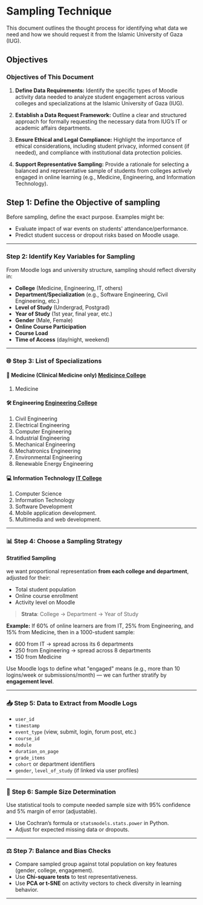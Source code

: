 
# Sampling Technique

This document outlines the thought process for identifying what data we need and how we should request it from the Islamic University of Gaza (IUG).

## Objectives

### **Objectives of This Document**

1. **Define Data Requirements:**
   Identify the specific types of Moodle activity data needed to analyze student engagement across various colleges and specializations at the Islamic University of Gaza (IUG).

2. **Establish a Data Request Framework:**
   Outline a clear and structured approach for formally requesting the necessary data from IUG’s IT or academic affairs departments.

3. **Ensure Ethical and Legal Compliance:**
   Highlight the importance of ethical considerations, including student privacy, informed consent (if needed), and compliance with institutional data protection policies.

4. **Support Representative Sampling:**
   Provide a rationale for selecting a balanced and representative sample of students from colleges actively engaged in online learning (e.g., Medicine, Engineering, and Information Technology).

## Step 1: Define the Objective of sampling

Before sampling, define the exact purpose. Examples might be:

* Evaluate impact of war events on students' attendance/performance.
* Predict student success or dropout risks based on Moodle usage.

---

### **Step 2: Identify Key Variables for Sampling**

From Moodle logs and university structure,  sampling should reflect diversity in:

* **College** (Medicine, Engineering, IT, others)
* **Department/Specialization** (e.g., Software Engineering, Civil Engineering, etc.)
* **Level of Study** (Undergrad, Postgrad)
* **Year of Study** (1st year, final year, etc.)
* **Gender** (Male, Female)
* **Online Course Participation**
* **Course Load**
* **Time of Access** (day/night, weekend)

---

### 🌐 **Step 3: List of Specializations**

#### 📘 **Medicine (Clinical Medicine only)** [Medicince College](https://medicine.iugaza.edu.ps/)

1. Medicine

#### 🛠 **Engineering** [Engineering College](https://eng.iugaza.edu.ps/)

1. Civil Engineering
2. Electrical Engineering
3. Computer Engineering
4. Industrial Engineering
5. Mechanical Engineering
6. Mechatronics Engineering
7. Environmental Engineering
8. Renewable Energy Engineering

#### 💻 **Information Technology** [IT College](https://fit.iugaza.edu.ps/)

1. Computer Science
2. Information Technology
3. Software Development
4. Mobile application development.
5. Multimedia and web development.

---

### 📊 **Step 4: Choose a Sampling Strategy**

#### **Stratified Sampling**

we want proportional representation **from each college and department**, adjusted for their:

* Total student population
* Online course enrollment
* Activity level on Moodle

> **Strata**: College → Department → Year of Study

**Example:**
If 60% of online learners are from IT, 25% from Engineering, and 15% from Medicine, then in a 1000-student sample:

* 600 from IT → spread across its 6 departments
* 250 from Engineering → spread across 8 departments
* 150 from Medicine

Use Moodle logs to define what "engaged" means (e.g., more than 10 logins/week or submissions/month) — we can further stratify by **engagement level**.

---

### 📥 **Step 5: Data to Extract from Moodle Logs**

* `user_id`
* `timestamp`
* `event_type` (view, submit, login, forum post, etc.)
* `course_id`
* `module`
* `duration_on_page`
* `grade_items`
* `cohort` or department identifiers
* `gender`, `level_of_study` (if linked via user profiles)

---

### 🧪 **Step 6: Sample Size Determination**

Use statistical tools to compute needed sample size with 95% confidence and 5% margin of error (adjustable).

* Use Cochran’s formula or `statsmodels.stats.power` in Python.
* Adjust for expected missing data or dropouts.

---

### ⚖️ **Step 7: Balance and Bias Checks**

* Compare sampled group against total population on key features (gender, college, engagement).
* Use **Chi-square tests** to test representativeness.
* Use **PCA or t-SNE** on activity vectors to check diversity in learning behavior.

---
